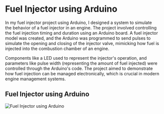 # Fuel Injector using Arduino
In my fuel injector project using Arduino, I designed a system to simulate the behavior of a fuel injector in an engine. The project involved controlling the fuel injection timing and duration using an Arduino board. A fuel injector model was created, and the Arduino was programmed to send pulses to simulate the opening and closing of the injector valve, mimicking how fuel is injected into the combustion chamber of an engine.

Components like a  LED  used to represent the injector's operation, and parameters like pulse width (representing the amount of fuel injected) were controlled through the Arduino's code. The project aimed to demonstrate how fuel injection can be managed electronically, which is crucial in modern engine management systems.

## Fuel Injector using Arduino
![Fuel Injector using Arduino](https://github.com)






